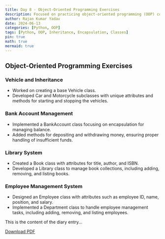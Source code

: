 ```yaml
---
title: Day 8 - Object-Oriented Programming Exercises
description: Focused on practicing object-oriented programming (OOP) concepts in Python, including inheritance, encapsulation, and class management.
author: Rajan Kumar Yadav
date: 2024-06-13
categories: [Python, OOP]
tags: [Python, OOP, Inheritance, Encapsulation, Classes]
pin: true
math: true
mermaid: true
---
```


## Object-Oriented Programming Exercises

### Vehicle and Inheritance

- Worked on creating a base Vehicle class.
- Developed Car and Motorcycle subclasses with unique attributes and methods for starting and stopping the vehicles.

### Bank Account Management

- Implemented a BankAccount class focusing on encapsulation for managing balance.
- Added methods for depositing and withdrawing money, ensuring proper handling of insufficient funds.

### Library System

- Created a Book class with attributes for title, author, and ISBN.
- Developed a Library class to manage book collections, including adding, removing, and listing books.

### Employee Management System

- Designed an Employee class with attributes such as employee ID, name, position, and salary.
- Implemented a Department class to handle employee management tasks, including adding, removing, and listing employees.

This is the content of the diary entry...  

[Download PDF](/pdfs/2024-06-13-DAY8.pdf)
